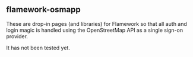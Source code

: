 flamework-osmapp
--

These are drop-in pages (and libraries) for Flamework so that all auth and login
magic is handled using the OpenStreetMap API as a single sign-on provider.

It has not been tested yet.
